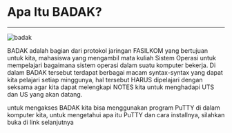 # Apa Itu BADAK?

---

![badak](https://lh3.googleusercontent.com/jomTjq-ljAzGC_tkx5YOuWf33TSBMeh7SJ0MXwlWc3g1s8SSZReYleIOySwByjFG2noQDjejtVhYQmbA1pUGlMyQaX3_MFSoTC9gHUmWa7NA7vgV6cV5h2VHuKEGt6n_sXRG7gwkVR-V_iy2Vx8Jnlx5A7NgRxFM1INHrypObM1w7t-gTjeNNUZUAlo1LVSKzQZeRakD2PRD2tHvnRt-eq-bAAMFEz3w2UEWYb8iiK1pbw4FqqKrHfOXwTv8jh4YmTZwmH1-aouK23CNjE3TJLnIEUDxBbGxpmzsJRYW33_CKMohD57L2J0g02diMr1ycQM9sJ1rzuzze_Mx5Kwp8Cw9wcwWBocQQG1AZeo-XJMkjZlVv4kha0MEJ_iVKTIGgr3GMyz-LouL-cg-Sqb-egKJaW58DdxH4Vdn576W3lIASP0ipD9iLFyBGC4o1Py-W3WOhgZL3n-amX_XUKSKmgofFHjP8Rzoa_jRDTZmyp6NI3XO2Uy8iTPan8RkUa9PHhegBYBELOUVqEVvDGqx3n6c30SQKQV6L4Nly4UkvUvyP7QVY3zDJlpN_pQuQ-oS5r2i23IoSkASp5WDWVnwUPU0lwvrxVEEokffIhZTGgJO-bjzANvb5GO0z_l06RrPqsOVm5taEzyAw0StAb4rLcuTmagG4dB_=w657-h405-no)

BADAK adalah bagian dari protokol jaringan FASILKOM yang bertujuan untuk kita, mahasiswa yang mengambil mata kuliah Sistem Operasi
untuk mempelajari bagaimana sistem operasi dalam suatu komputer bekerja.
Di dalam BADAK tersebut terdapat berbagai macam syntax-syntax yang dapat kita pelajari setiap minggunya, hal tersebut HARUS 
dipelajari dengan seksama agar kita dapat melengkapi NOTES kita untuk menghadapi UTS dan US yang akan datang.

untuk mengakses BADAK kita bisa menggunakan program PuTTY di dalam komputer kita, untuk mengetahui apa itu PuTTY dan cara installnya,
silahkan buka di link selanjutnya
